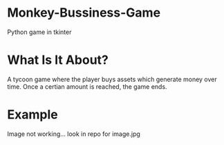 # Monkey-Bussiness-Game
Python game in tkinter
# What Is It About?
A tycoon game where the player buys assets which generate money over time. Once a certian amount is reached, the game ends. 
# Example
Image not working...
look in repo for image.jpg
